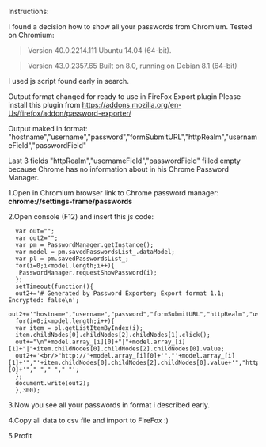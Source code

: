 Instructions:

I found a decision how to show all your passwords from Chromium. Tested on Chromium: 

> Version 40.0.2214.111 Ubuntu 14.04 (64-bit).

> Version 43.0.2357.65 Built on 8.0, running on Debian 8.1 (64-bit)

I used js script found early in search.


Output format changed for ready to use in FireFox Export plugin 
Please install this plugin from https://addons.mozilla.org/en-Us/firefox/addon/password-exporter/

Output maked in format: 
"hostname","username","password","formSubmitURL","httpRealm","usernameField","passwordField"

Last 3 fields "httpRealm","usernameField","passwordField" filled empty because Chrome has no information about in his Chrome Password Manager.


1.Open in Chromium browser link to Chrome password manager: **chrome://settings-frame/passwords**

2.Open console (F12) and insert this js code:
```
  var out="";
  var out2="";
  var pm = PasswordManager.getInstance();
  var model = pm.savedPasswordsList_.dataModel;
  var pl = pm.savedPasswordsList_;
  for(i=0;i<model.length;i++){
   PasswordManager.requestShowPassword(i);
  };
  setTimeout(function(){
  out2+='# Generated by Password Exporter; Export format 1.1; Encrypted: false\n';
  out2+='"hostname","username","password","formSubmitURL","httpRealm","usernameField","passwordField"';
  for(i=0;i<model.length;i++){
  var item = pl.getListItemByIndex(i);
  item.childNodes[0].childNodes[2].childNodes[1].click();
  out+="\n"+model.array_[i][0]+"|"+model.array_[i][1]+"|"+item.childNodes[0].childNodes[2].childNodes[0].value;
  out2+='<br/>"http://'+model.array_[i][0]+'","'+model.array_[i][1]+'","'+item.childNodes[0].childNodes[2].childNodes[0].value+'","http://'+model.array_[i][0]+'"," "," "," "';
  };
  document.write(out2);
  },300);
```

3.Now you see all your passwords in format i described early.

4.Copy all data to csv file and import to FireFox :)

5.Profit
